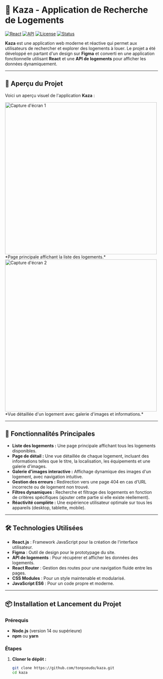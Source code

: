 # 🏡 Kaza - Application de Recherche de Logements

[![React](https://img.shields.io/badge/React-18.0.0-blue)](https://reactjs.org/)
[![API](https://img.shields.io/badge/API-Dynamic-green)](#)
[![License](https://img.shields.io/badge/License-MIT-yellow)](#)
[![Status](https://img.shields.io/badge/Status-Completed-brightgreen)](#)

**Kaza** est une application web moderne et réactive qui permet aux utilisateurs de rechercher et explorer des logements à louer. Le projet a été développé en partant d'un design sur **Figma** et converti en une application fonctionnelle utilisant **React** et une **API de logements** pour afficher les données dynamiquement.

---

## 🌟 Aperçu du Projet

Voici un aperçu visuel de l'application **Kaza** :

<a href="Capture%20d'%C3%A9cran%202023-12-15%20164451.png">
  <img src="Capture%20d'%C3%A9cran%202023-12-15%20164451.png" alt="Capture d'écran 1" width="500px">
</a>
*Page principale affichant la liste des logements.*

<a href="Capture%20d'%C3%A9cran%202023-12-15%20164518.png">
  <img src="Capture%20d'%C3%A9cran%202023-12-15%20164518.png" alt="Capture d'écran 2" width="500px">
</a>
*Vue détaillée d'un logement avec galerie d'images et informations.*

---

## 🚀 Fonctionnalités Principales

- **Liste des logements :** Une page principale affichant tous les logements disponibles.
- **Page de détail :** Une vue détaillée de chaque logement, incluant des informations telles que le titre, la localisation, les équipements et une galerie d'images.
- **Galerie d'images interactive :** Affichage dynamique des images d'un logement, avec navigation intuitive.
- **Gestion des erreurs :** Redirection vers une page 404 en cas d'URL incorrecte ou de logement non trouvé.
- **Filtres dynamiques :** Recherche et filtrage des logements en fonction de critères spécifiques (ajouter cette partie si elle existe réellement).
- **Réactivité complète :** Une expérience utilisateur optimale sur tous les appareils (desktop, tablette, mobile).

---

## 🛠️ Technologies Utilisées

- **React.js** : Framework JavaScript pour la création de l'interface utilisateur.
- **Figma** : Outil de design pour le prototypage du site.
- **API de logements** : Pour récupérer et afficher les données des logements.
- **React Router** : Gestion des routes pour une navigation fluide entre les pages.
- **CSS Modules** : Pour un style maintenable et modularisé.
- **JavaScript ES6** : Pour un code propre et moderne.

---

## 📦 Installation et Lancement du Projet

### Prérequis
- **Node.js** (version 14 ou supérieure)
- **npm** ou **yarn**

### Étapes

1. **Cloner le dépôt :**
   ```bash
   git clone https://github.com/tonpseudo/kaza.git
   cd kaza
